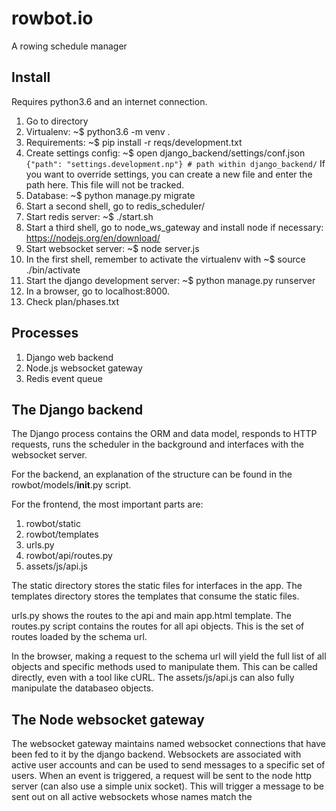 # rowbot.io
A rowing schedule manager

## Install

Requires python3.6 and an internet connection.

1. Go to directory
2. Virtualenv: ~$ python3.6 -m venv .
3. Requirements: ~$ pip install -r reqs/development.txt
4. Create settings config: ~$ open django_backend/settings/conf.json
`{"path": "settings.development.np"} # path within django_backend/`
If you want to override settings, you can create a new file and enter the path here. This file will not be tracked.
5. Database: ~$ python manage.py migrate
6. Start a second shell, go to redis_scheduler/
7. Start redis server: ~$ ./start.sh
8. Start a third shell, go to node_ws_gateway and install node if necessary: https://nodejs.org/en/download/
9. Start websocket server: ~$ node server.js
10. In the first shell, remember to activate the virtualenv with ~$ source ./bin/activate
11. Start the django development server: ~$ python manage.py runserver
12. In a browser, go to localhost:8000.
13. Check plan/phases.txt

## Processes

1. Django web backend
2. Node.js websocket gateway
3. Redis event queue

## The Django backend

The Django process contains the ORM and data model, responds to HTTP requests, runs the scheduler in the background and interfaces with the websocket server.

For the backend, an explanation of the structure can be found in the rowbot/models/__init__.py script.

For the frontend, the most important parts are:

1. rowbot/static
2. rowbot/templates
3. urls.py
4. rowbot/api/routes.py
5. assets/js/api.js

The static directory stores the static files for interfaces in the app. The templates directory stores the templates that consume the static files.

urls.py shows the routes to the api and main app.html template. The routes.py script contains the routes for all api objects. This is the set of routes loaded by the schema url.

In the browser, making a request to the schema url will yield the full list of all objects and specific methods used to manipulate them. This can be called directly, even with a tool like cURL. The assets/js/api.js can also fully manipulate the databaseo objects.

## The Node websocket gateway

The websocket gateway maintains named websocket connections that have been fed to it by the django backend. Websockets are associated with active user accounts and can be used to send messages to a specific set of users. When an event is triggered, a request will be sent to the node http server (can also use a simple unix socket). This will trigger a message to be sent out on all active websockets whose names match the 